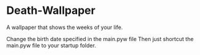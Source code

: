 # Death-Wallpaper
A wallpaper that shows the weeks of your life.

Change the birth date specified in the main.pyw file
Then just shortcut the main.pyw file to your startup folder.
